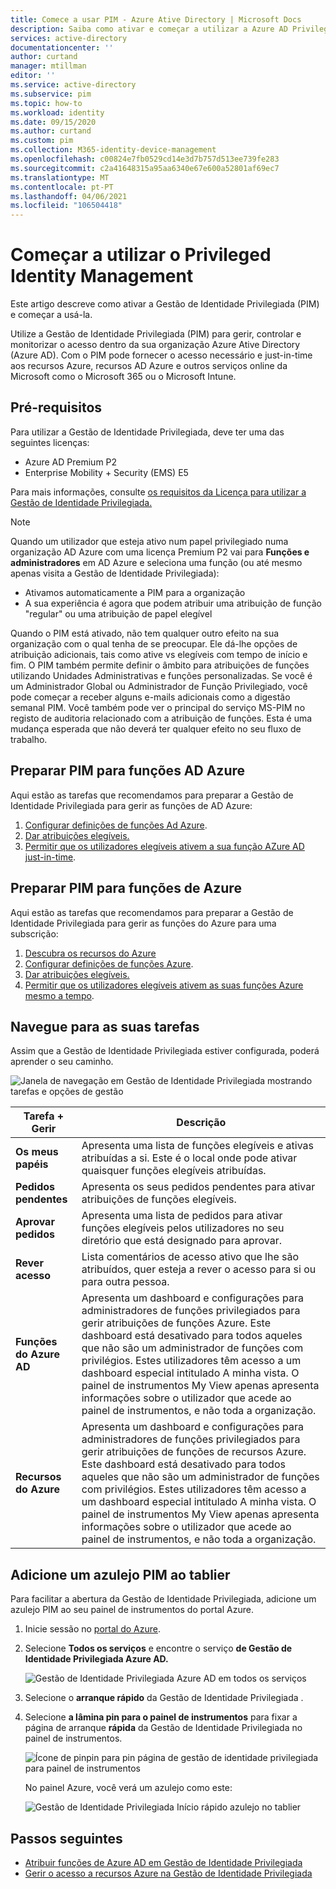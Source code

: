 ```yaml
---
title: Comece a usar PIM - Azure Ative Directory | Microsoft Docs
description: Saiba como ativar e começar a utilizar a Azure AD Privileged Identity Management (PIM) no portal Azure.
services: active-directory
documentationcenter: ''
author: curtand
manager: mtillman
editor: ''
ms.service: active-directory
ms.subservice: pim
ms.topic: how-to
ms.workload: identity
ms.date: 09/15/2020
ms.author: curtand
ms.custom: pim
ms.collection: M365-identity-device-management
ms.openlocfilehash: c00824e7fb0529cd14e3d7b757d513ee739fe283
ms.sourcegitcommit: c2a41648315a95aa6340e67e600a52801af69ec7
ms.translationtype: MT
ms.contentlocale: pt-PT
ms.lasthandoff: 04/06/2021
ms.locfileid: "106504418"
---
```

# <a name="start-using-privileged-identity-management"></a>Começar a utilizar o Privileged Identity Management

Este artigo descreve como ativar a Gestão de Identidade Privilegiada (PIM) e começar a usá-la.

Utilize a Gestão de Identidade Privilegiada (PIM) para gerir, controlar e monitorizar o acesso dentro da sua organização Azure Ative Directory (Azure AD). Com o PIM pode fornecer o acesso necessário e just-in-time aos recursos Azure, recursos AD Azure e outros serviços online da Microsoft como o Microsoft 365 ou o Microsoft Intune.

## <a name="prerequisites"></a>Pré-requisitos

Para utilizar a Gestão de Identidade Privilegiada, deve ter uma das seguintes licenças:

- Azure AD Premium P2
- Enterprise Mobility + Security (EMS) E5

Para mais informações, consulte [os requisitos da Licença para utilizar a Gestão de Identidade Privilegiada.](subscription-requirements.md)

> [!Note]
> Quando um utilizador que esteja ativo num papel privilegiado numa organização AD Azure com uma licença Premium P2 vai para **Funções e administradores** em AD Azure e seleciona uma função (ou até mesmo apenas visita a Gestão de Identidade Privilegiada):
>
> - Ativamos automaticamente a PIM para a organização
> - A sua experiência é agora que podem atribuir uma atribuição de função "regular" ou uma atribuição de papel elegível
>
> Quando o PIM está ativado, não tem qualquer outro efeito na sua organização com o qual tenha de se preocupar. Ele dá-lhe opções de atribuição adicionais, tais como ative vs elegíveis com tempo de início e fim. O PIM também permite definir o âmbito para atribuições de funções utilizando Unidades Administrativas e funções personalizadas. Se você é um Administrador Global ou Administrador de Função Privilegiado, você pode começar a receber alguns e-mails adicionais como a digestão semanal PIM. Você também pode ver o principal do serviço MS-PIM no registo de auditoria relacionado com a atribuição de funções. Esta é uma mudança esperada que não deverá ter qualquer efeito no seu fluxo de trabalho.

## <a name="prepare-pim-for-azure-ad-roles"></a>Preparar PIM para funções AD Azure

Aqui estão as tarefas que recomendamos para preparar a Gestão de Identidade Privilegiada para gerir as funções de AD Azure:

1. [Configurar definições de funções Ad Azure](pim-how-to-change-default-settings.md).
1. [Dar atribuições elegíveis.](pim-how-to-add-role-to-user.md)
1. [Permitir que os utilizadores elegíveis ativem a sua função AZure AD just-in-time](pim-how-to-activate-role.md).

## <a name="prepare-pim-for-azure-roles"></a>Preparar PIM para funções de Azure

Aqui estão as tarefas que recomendamos para preparar a Gestão de Identidade Privilegiada para gerir as funções do Azure para uma subscrição:

1. [Descubra os recursos do Azure](pim-resource-roles-discover-resources.md)
1. [Configurar definições de funções Azure](pim-resource-roles-configure-role-settings.md).
1. [Dar atribuições elegíveis.](pim-resource-roles-assign-roles.md)
1. [Permitir que os utilizadores elegíveis ativem as suas funções Azure mesmo a tempo](pim-resource-roles-activate-your-roles.md).

## <a name="navigate-to-your-tasks"></a>Navegue para as suas tarefas

Assim que a Gestão de Identidade Privilegiada estiver configurada, poderá aprender o seu caminho.

![Janela de navegação em Gestão de Identidade Privilegiada mostrando tarefas e opções de gestão](./media/pim-getting-started/pim-quickstart-tasks.png)

| Tarefa + Gerir | Descrição |
| --- | --- |
| **Os meus papéis**  | Apresenta uma lista de funções elegíveis e ativas atribuídas a si. Este é o local onde pode ativar quaisquer funções elegíveis atribuídas. |
| **Pedidos pendentes** | Apresenta os seus pedidos pendentes para ativar atribuições de funções elegíveis. |
| **Aprovar pedidos** | Apresenta uma lista de pedidos para ativar funções elegíveis pelos utilizadores no seu diretório que está designado para aprovar. |
| **Rever acesso** | Lista comentários de acesso ativo que lhe são atribuídos, quer esteja a rever o acesso para si ou para outra pessoa. |
| **Funções do Azure AD** | Apresenta um dashboard e configurações para administradores de funções privilegiados para gerir atribuições de funções Azure. Este dashboard está desativado para todos aqueles que não são um administrador de funções com privilégios. Estes utilizadores têm acesso a um dashboard especial intitulado A minha vista. O painel de instrumentos My View apenas apresenta informações sobre o utilizador que acede ao painel de instrumentos, e não toda a organização. |
| **Recursos do Azure** | Apresenta um dashboard e configurações para administradores de funções privilegiados para gerir atribuições de funções de recursos Azure. Este dashboard está desativado para todos aqueles que não são um administrador de funções com privilégios. Estes utilizadores têm acesso a um dashboard especial intitulado A minha vista. O painel de instrumentos My View apenas apresenta informações sobre o utilizador que acede ao painel de instrumentos, e não toda a organização. |

## <a name="add-a-pim-tile-to-the-dashboard"></a>Adicione um azulejo PIM ao tablier

Para facilitar a abertura da Gestão de Identidade Privilegiada, adicione um azulejo PIM ao seu painel de instrumentos do portal Azure.

1. Inicie sessão no [portal do Azure](https://portal.azure.com/).

1. Selecione **Todos os serviços** e encontre o serviço **de Gestão de Identidade Privilegiada Azure AD.**

    ![Gestão de Identidade Privilegiada Azure AD em todos os serviços](./media/pim-getting-started/pim-all-services-find.png)

1. Selecione o **arranque rápido** da Gestão de Identidade Privilegiada .

1. Selecione **a lâmina pin para o painel de instrumentos** para fixar a página de arranque **rápida** da Gestão de Identidade Privilegiada no painel de instrumentos.

    ![Ícone de pinpin para pin página de gestão de identidade privilegiada para painel de instrumentos](./media/pim-getting-started/pim-quickstart-pin-to-dashboard.png)

    No painel Azure, você verá um azulejo como este:

    ![Gestão de Identidade Privilegiada Início rápido azulejo no tablier](./media/pim-getting-started/pim-quickstart-dashboard-tile.png)

## <a name="next-steps"></a>Passos seguintes

- [Atribuir funções de Azure AD em Gestão de Identidade Privilegiada](pim-how-to-add-role-to-user.md)
- [Gerir o acesso a recursos Azure na Gestão de Identidade Privilegiada](pim-resource-roles-discover-resources.md)
